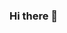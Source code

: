 ### Hi there 👋

<!--
**Nahui068/Nahui068** is a ✨ _special_ ✨ repository because its `README.md` (this file) appears on your GitHub profile.

# I'm Nahui Kim, a junior developer.
# I'm currently studying web development.
